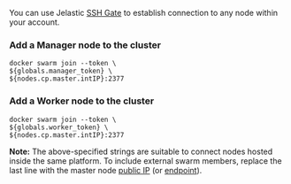 You can use Jelastic [SSH Gate](https://docs.jelastic.com/ssh-gate) to establish connection to any node within your account.

### Add a Manager node to the cluster
```
docker swarm join --token \
${globals.manager_token} \
${nodes.cp.master.intIP}:2377
```

### Add a Worker node to the cluster
```
docker swarm join --token \
${globals.worker_token} \
${nodes.cp.master.intIP}:2377
```

**Note:** The above-specified strings are suitable to connect nodes hosted inside the same platform. To include external swarm members, replace the last line with the master node [public IP](https://docs.jelastic.com/public-ip) (or [endpoint](https://docs.jelastic.com/endpoints)).
